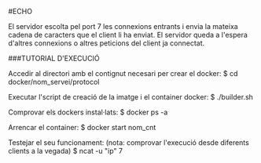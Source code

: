 #ECHO

El servidor escolta pel port 7 les connexions entrants i envia la mateixa cadena de
caracters que el client li ha enviat.
El servidor queda a l'espera d'altres connexions o altres peticions del client ja 
connectat.


###TUTORIAL D'EXECUCIÓ

Accedir al directori amb el contignut necesari per crear el docker:
$ cd docker/nom_servei/protocol

Executar l'script de creació de la imatge i el container docker:
$ ./builder.sh

Comprovar els dockers instal·lats:
$ docker ps -a	

Arrencar el container:
$ docker start nom_cnt

Testejar el seu funcionament:
(nota: comprovar l'execució desde diferents clients a la vegada)
$ ncat -u "ip" 7

